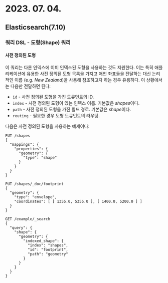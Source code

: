 # 2023. 07. 04.

## Elasticsearch(7.10)

### 쿼리 DSL - 도형(Shape) 쿼리

#### 사전 정의된 도형

이 쿼리는 다른 인덱스에 이미 인덱스된 도형을 사용하는 것도 지원한다. 이는 특히 애플리케이션에 유용한 사전 정의된 도형 목록을 가지고 매번 좌표들을 전달하는 대신 논리적인 이름 (e.g. *New Zealand*)을 사용해 참조하고자 하는 경우 유용하다. 이 상황에서는 다음만 전달하면 된다:

- `id` - 사전 정의된 도형을 가진 도큐먼트의 ID.
- `index` - 사전 정의된 도형이 있는 인덱스 이름. 기본값은 *shapes*이다.
- `path` - 사전 정의된 도형을 가진 필드 경로. 기본값은 *shape*이다.
- `routing` - 필요한 경우 도형 도큐먼트의 라우팅.

다음은 사전 정의된 도형을 사용하는 예제이다:

```http
PUT /shapes
{
  "mappings": {
    "properties": {
      "geometry": {
        "type": "shape"
      }
    }
  }
}

PUT /shapes/_doc/footprint
{
  "geometry": {
    "type": "envelope",
    "coordinates": [ [ 1355.0, 5355.0 ], [ 1400.0, 5200.0 ] ]
  }
}

GET /example/_search
{
  "query": {
    "shape": {
      "geometry": {
        "indexed_shape": {
          "index": "shapes",
          "id": "footprint",
          "path": "geometry"
        }
      }
    }
  }
}
```



